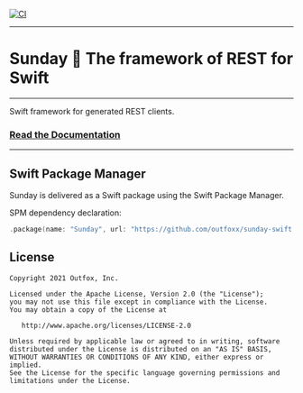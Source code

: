 [![CI](https://github.com/outfoxx/sunday-swift/actions/workflows/build-test.yml/badge.svg)](https://github.com/outfoxx/sunday-swift/actions/workflows/build-test.yml)

---

# Sunday 🙏 The framework of REST for Swift

---

Swift framework for generated REST clients.

### [Read the Documentation](https://outfoxx.github.io/sunday)

---

Swift Package Manager
---------------------

Sunday is delivered as a Swift package using the Swift Package Manager.

SPM dependency declaration:

```swift
.package(name: "Sunday", url: "https://github.com/outfoxx/sunday-swift.git", from: <version>),
```


License
-------

    Copyright 2021 Outfox, Inc.

    Licensed under the Apache License, Version 2.0 (the "License");
    you may not use this file except in compliance with the License.
    You may obtain a copy of the License at

       http://www.apache.org/licenses/LICENSE-2.0

    Unless required by applicable law or agreed to in writing, software
    distributed under the License is distributed on an "AS IS" BASIS,
    WITHOUT WARRANTIES OR CONDITIONS OF ANY KIND, either express or implied.
    See the License for the specific language governing permissions and
    limitations under the License.
